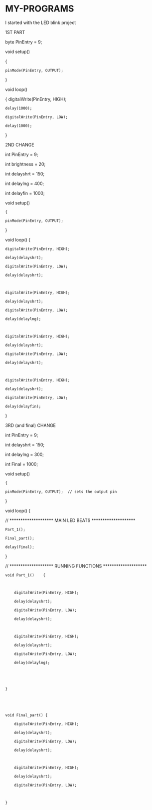 # MY-PROGRAMS

I started with the LED blink project

1ST PART

byte PinEntry = 9;



void setup()

{

    pinMode(PinEntry, OUTPUT);   

}

void loop()  

{  digitalWrite(PinEntry, HIGH);   

    delay(1000);    

    digitalWrite(PinEntry, LOW);  

    delay(1000);    

}



2ND CHANGE



int PinEntry = 9;

int brightness = 20; 

int delayshrt = 150;

int delaylng = 400;

int delayfin = 1000;





void setup()

    { 

    pinMode(PinEntry, OUTPUT); 



}



void loop()                    {   

    

    digitalWrite(PinEntry, HIGH);    

    delay(delayshrt);             

    digitalWrite(PinEntry, LOW);    

    delay(delayshrt);              



    digitalWrite(PinEntry, HIGH);    

    delay(delayshrt);             

    digitalWrite(PinEntry, LOW);    

    delay(delaylng);  



    digitalWrite(PinEntry, HIGH);    

    delay(delayshrt);             

    digitalWrite(PinEntry, LOW);    

    delay(delayshrt);              



    digitalWrite(PinEntry, HIGH);    

    delay(delayshrt);             

    digitalWrite(PinEntry, LOW);    

    delay(delayfin);  

    

}





3RD (and final) CHANGE

int PinEntry = 9;

int delayshrt = 150;

int delaylng = 300;

int Final = 1000;





void setup()

    { 

    pinMode(PinEntry, OUTPUT);  // sets the output pin



}



void loop()                    {   

//          ******************** MAIN LED BEATS ******************** 





    Part_1();

    Final_part();    

    delay(Final);  

    





}



//          ******************** RUNNING FUNCTIONS ******************** 





    void Part_1()    {



        digitalWrite(PinEntry, HIGH);    

        delay(delayshrt);             

        digitalWrite(PinEntry, LOW);    

        delay(delayshrt);              



        digitalWrite(PinEntry, HIGH);    

        delay(delayshrt);             

        digitalWrite(PinEntry, LOW);    

        delay(delaylng);  





    }





    void Final_part() { 

        digitalWrite(PinEntry, HIGH);    

        delay(delayshrt);             

        digitalWrite(PinEntry, LOW);    

        delay(delayshrt);              



        digitalWrite(PinEntry, HIGH);    

        delay(delayshrt);             

        digitalWrite(PinEntry, LOW); 



    }
